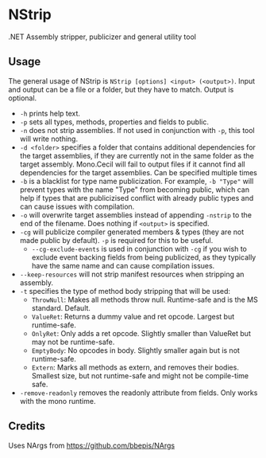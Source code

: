 # NStrip
.NET Assembly stripper, publicizer and general utility tool

## Usage
The general usage of NStrip is `NStrip [options] <input> (<output>)`. Input and output can be a file or a folder, but they have to match. Output is optional.

- `-h` prints help text.
- `-p` sets all types, methods, properties and fields to public.
- `-n` does not strip assemblies. If not used in conjunction with `-p`, this tool will write nothing.
- `-d <folder>` specifies a folder that contains additional dependencies for the target assemblies, if they are currently not in the same folder as the target assembly. Mono.Cecil will fail to output files if it cannot find all dependencies for the target assemblies. Can be specified multiple times
- `-b` is a blacklist for type name publicization. For example, `-b "Type"` will prevent types with the name "Type" from becoming public, which can help if types that are publicizised conflict with already public types and can cause issues with compilation.
- `-o` will overwrite target assemblies instead of appending `-nstrip` to the end of the filename. Does nothing if `<output>` is specified.
- `-cg` will publicize compiler generated members & types (they are not made public by default). `-p` is required for this to be useful.
  - `--cg-exclude-events` is used in conjunction with `-cg` if you wish to exclude event backing fields from being publicized, as they typically have the same name and can cause compilation issues.
- `--keep-resources` will not strip manifest resources when stripping an assembly.
- `-t` specifies the type of method body stripping that will be used:
  - `ThrowNull`: Makes all methods throw null. Runtime-safe and is the MS standard. Default.
  - `ValueRet`: Returns a dummy value and ret opcode. Largest but runtime-safe.
  - `OnlyRet`: Only adds a ret opcode. Slightly smaller than ValueRet but may not be runtime-safe.
  - `EmptyBody`: No opcodes in body. Slightly smaller again but is not runtime-safe.
  - `Extern`: Marks all methods as extern, and removes their bodies. Smallest size, but not runtime-safe and might not be compile-time safe.
- `-remove-readonly` removes the readonly attribute from fields. Only works with the mono runtime.

## Credits
Uses NArgs from https://github.com/bbepis/NArgs
